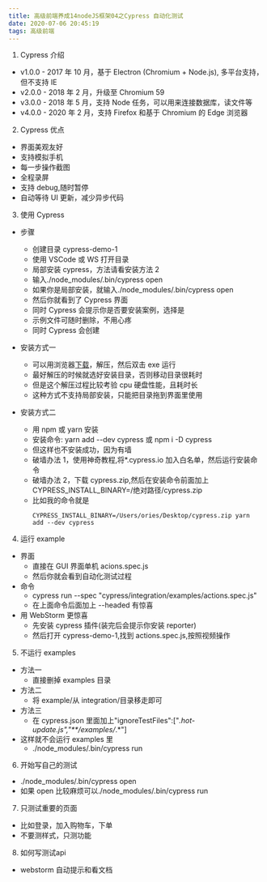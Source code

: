 ```yaml
---
title: 高级前端养成14nodeJS框架04之Cypress 自动化测试
date: 2020-07-06 20:45:19
tags: 高级前端
---
```


1. Cypress 介绍

- v1.0.0 - 2017 年 10 月，基于 Electron (Chromium + Node.js), 多平台支持，但不支持 IE
- v2.0.0 - 2018 年 2 月，升级至 Chromium 59
- v3.0.0 - 2018 年 5 月，支持 Node 任务，可以用来连接数据库，读文件等
- v4.0.0 - 2020 年 2 月，支持 Firefox 和基于 Chromium 的 Edge 浏览器

2. Cypress 优点

- 界面美观友好
- 支持模拟手机
- 每一步操作截图
- 全程录屏
- 支持 debug,随时暂停
- 自动等待 UI 更新，减少异步代码

3. 使用 Cypress

- 步骤
  - 创建目录 cypress-demo-1
  - 使用 VSCode 或 WS 打开目录
  - 局部安装 cypress，方法请看安装方法 2
  - 输入./node_modules/.bin/cypress open
  - 如果你是局部安装，就输入./node_modules/.bin/cypress open
  - 然后你就看到了 Cypress 界面
  - 同时 Cypress 会提示你是否要安装案例，选择是
  - 示例文件可随时删除，不用心疼
  - 同时 Cypress 会创建
- 安装方式一

  - 可以用浏览器[下载](https://www.cypress.io/)，解压，然后双击 exe 运行
  - 最好解压的时候就选好安装目录，否则移动目录很耗时
  - 但是这个解压过程比较考验 cpu 硬盘性能，且耗时长
  - 这种方式不支持局部安装，只能把目录拖到界面里使用

- 安装方式二
  - 用 npm 或 yarn 安装
  - 安装命令: yarn add --dev cypress 或 npm i -D cypress
  - 但这样也不安装成功，因为有墙
  - 破墙办法 1，使用神奇教程,将\*.cypress.io 加入白名单，然后运行安装命令
  - 破墙办法 2，下载 cypress.zip,然后在安装命令前面加上 CYPRESS_INSTALL_BINARY=/绝对路径/cypress.zip
  - 比如我的命令就是
    ```
    CYPRESS_INSTALL_BINARY=/Users/ories/Desktop/cypress.zip yarn add --dev cypress
    ```

4. 运行 example

- 界面
  - 直接在 GUI 界面单机 acions.spec.js
  - 然后你就会看到自动化测试过程
- 命令
  - cypress run --spec "cypress/integration/examples/actions.spec.js"
  - 在上面命令后面加上 --headed 有惊喜
- 用 WebStorm 更惊喜
  - 先安装 cypress 插件(装完后会提示你安装 reporter)
  - 然后打开 cypress-demo-1,找到 actions.spec.js,按照视频操作

5. 不运行 examples

- 方法一
  - 直接删掉 examples 目录
- 方法二
  - 将 example/从 integration/目录移走即可
- 方法三
  - 在 cypress.json 里面加上"ignoreTestFiles":["*.hot-update.js","**/examples/*.*"]
- 这样就不会运行 examples 里
  - ./node_modules/.bin/cypress run

6. 开始写自己的测试

- ./node_modules/.bin/cypress open
- 如果 open 比较麻烦可以./node_modules/.bin/cypress run

7. 只测试重要的页面

- 比如登录，加入购物车，下单
- 不要测样式，只测功能

8. 如何写测试api
- webstorm 自动提示和看文档
